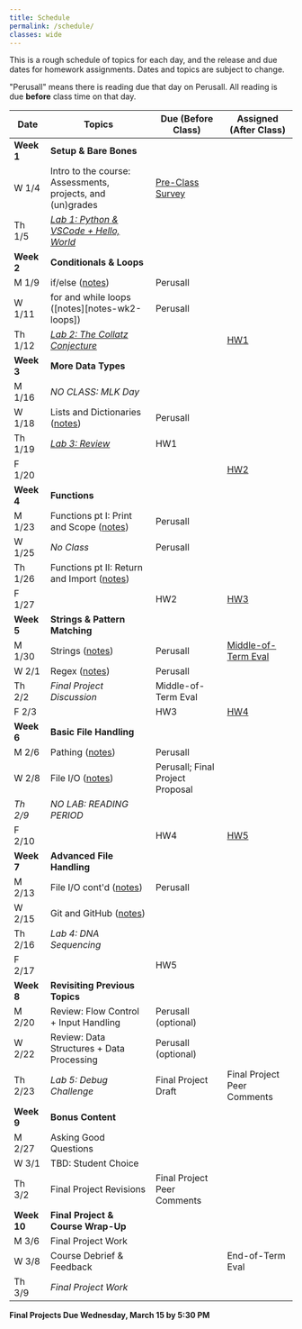 ```yaml
---
title: Schedule
permalink: /schedule/
classes: wide
---
```


This is a rough schedule of topics for each day, and the release and due dates for homework assignments. Dates and topics are subject to change. 

"Perusall" means there is reading due that day on Perusall. All reading is due **before** class time on that day.


| Date	| Topics	| Due (Before Class) |	Assigned (After Class) |
| ------- | --------------- | ------------- | -------------- |
| **Week 1** | **Setup & Bare Bones** | | |
| W 1/4 | Intro to the course: Assessments, projects, and (un)grades | [Pre-Class Survey][survey] | |
| Th 1/5 | [_Lab 1: Python & VSCode + Hello, World_][lab-1] | | |
| **Week 2** | **Conditionals & Loops** | | |
| M 1/9 | if/else ([notes][notes-wk2-if]) | Perusall |
| W 1/11 | for and while loops ([notes][notes-wk2-loops]) | Perusall | |
| Th 1/12 | [_Lab 2: The Collatz Conjecture_][lab-2] | | [HW1][hw-1] |
| **Week 3** | **More Data Types** | | |
| M 1/16 | _NO CLASS: MLK Day_ | | |
| W 1/18 | Lists and Dictionaries ([notes][w3-d1]) | Perusall | |
| Th 1/19 | [_Lab 3: Review_][lab-3] | HW1 | |
| F 1/20 |  | | [HW2][hw-2] |
| **Week 4** | **Functions** | | |
| M 1/23 | Functions pt I: Print and Scope ([notes][w4-d1])|  Perusall |  |
| W 1/25 |  _No Class_ | Perusall | |
| Th 1/26 | Functions pt II: Return and Import ([notes][w4-d2]) | |  |
| F 1/27 |  | HW2 | [HW3][hw-3] |
| **Week 5** | **Strings & Pattern Matching** | | |
| M 1/30 | Strings ([notes][w5-d1]) | Perusall | [Middle-of-Term Eval][mid-eval] |
| W 2/1 | Regex  ([notes][w5-d2]) | Perusall  |  | 
| Th 2/2 | _Final Project Discussion_ | Middle-of-Term Eval |  |
| F 2/3 | | HW3 | [HW4][hw-4] |
| **Week 6** | **Basic File Handling** | | |
| M 2/6 | Pathing ([notes][w6-d1]) | Perusall | |
| W 2/8 | File I/O ([notes][w6-d2]) | Perusall; Final Project Proposal | | 
| _Th 2/9_ | _NO LAB: READING PERIOD_ | | |
| F 2/10 | | HW4 | [HW5][hw-5] |
| **Week 7** | **Advanced File Handling** | | |
| M 2/13 | File I/O cont'd ([notes][w7-d1]) | Perusall | |
| W 2/15 | Git and GitHub ([notes][w7-d2]) | | |
| Th 2/16 | _Lab 4: DNA Sequencing_ | | |
| F 2/17 | | HW5 | |
| **Week 8** | **Revisiting Previous Topics** | | |
| M 2/20 | Review: Flow Control + Input Handling | Perusall (optional) | | 
| W 2/22 | Review: Data Structures + Data Processing  | Perusall (optional) | |
| Th 2/23 | _Lab 5: Debug Challenge_  | Final Project Draft | Final Project Peer Comments
| **Week 9** | **Bonus Content** | | | 
| M 2/27 | Asking Good Questions | | |
| W 3/1 | TBD: Student Choice | | |
| Th 3/2 | Final Project Revisions | Final Project Peer Comments |
| **Week 10** | **Final Project & Course Wrap-Up** | | |
| M 3/6 | Final Project Work |  | | 
| W 3/8 | Course Debrief & Feedback |  | End-of-Term Eval |
| Th 3/9 | _Final Project Work_

**Final Projects Due Wednesday, March 15 by 5:30 PM**


[syllabus]: https://alackles.github.io/CMSC-14-WT-23/syllabus/

[hw-1]: https://alackles.github.io/CMSC-140-WT-23/hwk/hwk1/
[hw-2]: https://alackles.github.io/CMSC-140-WT-23/hwk/hwk2/
[hw-3]: https://alackles.github.io/CMSC-140-WT-23/hwk/hwk3/
[hw-4]: https://alackles.github.io/CMSC-140-WT-23/hwk/hwk4/
[hw-5]: https://alackles.github.io/CMSC-140-WT-23/hwk/hwk5/
 
[lab-1]: https://alackles.github.io/CMSC-140-WT-23/labs/lab1/
[lab-2]: https://alackles.github.io/CMSC-140-WT-23/labs/lab2/
[lab-3]: https://alackles.github.io/CMSC-140-WT-23/labs/lab3/
[lab-4]: https://alackles.github.io/CMSC-140-WT-23/labs/lab4/
[lab-5]: https://alackles.github.io/CMSC-140-WT-23/labs/lab5/
[lab-6]: https://alackles.github.io/CMSC-140-WT-23/labs/lab7/
[lab-7]: https://alackles.github.io/CMSC-140-WT-23/labs/lab8/

[notes-wk1-vars]: https://alackles.github.io/CMSC-140-WT-23/lectures/wk1-vars/
[notes-wk2-if]: https://alackles.github.io/CMSC-140-WT-23/lectures/wk2-if/
[w3-d1]: https://alackles.github.io/CMSC-140-WT-23/lectures/w3-d1
[w4-d1]: https://alackles.github.io/CMSC-140-WT-23/lectures/w4-d1
[w4-d2]: https://alackles.github.io/CMSC-140-WT-23/lectures/w4-d2
[w5-d1]: https://alackles.github.io/CMSC-140-WT-23/lectures/w5-d1
[w5-d2]: https://alackles.github.io/CMSC-140-WT-23/lectures/w5-d2
[w6-d1]: https://alackles.github.io/CMSC-140-WT-23/lectures/w6-d1
[w6-d2]: https://alackles.github.io/CMSC-140-WT-23/lectures/w6-d2
[w7-d1]: https://alackles.github.io/CMSC-140-WT-23/lectures/w7-d1
[w7-d2]: https://alackles.github.io/CMSC-140-WT-23/lectures/w7-d2

[survey]: https://forms.gle/iBCowEvcXXYFTmG57
[mid-eval]: https://forms.gle/2qS7zFEqw4GxxRDSA
